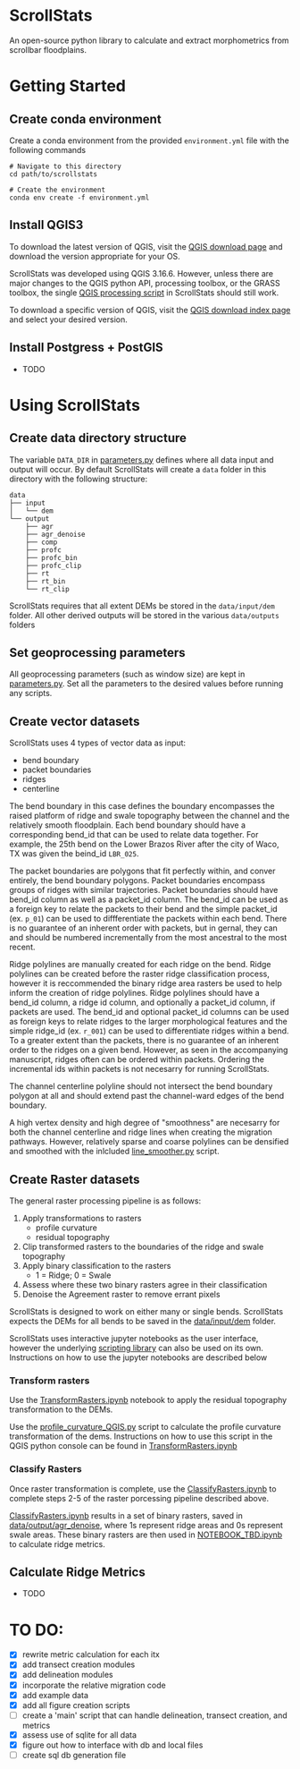 # ScrollStats

An open-source python library to calculate and extract morphometrics from scrollbar floodplains.


# Getting Started

## Create conda environment
Create a conda environment from the provided `environment.yml` file with the following commands
```shell
# Navigate to this directory
cd path/to/scrollstats

# Create the environment
conda env create -f environment.yml
```


## Install QGIS3
To download the latest version of QGIS, visit the [QGIS download page](https://www.qgis.org/en/site/forusers/download.html) and download the version appropriate for your OS. 

ScrollStats was developed using QGIS 3.16.6. However, unless there are major changes to the QGIS python API, processing toolbox, or the GRASS toolbox, the single [QGIS processing script](scrollstats/delineation/profileCurvature_QGIS.py) in ScrollStats should still work.

To download a specific version of QGIS, visit the [QGIS download index page](https://download.qgis.org/downloads/) and select your desired version.   
## Install Postgress + PostGIS 
- TODO


# Using ScrollStats
## Create data directory structure
The variable `DATA_DIR` in [parameters.py](parameters.py) defines where all data input and output will occur. By default ScrollStats will create a `data` folder in this directory with the following structure:
```
data
├── input
│   └── dem
└── output
    ├── agr
    ├── agr_denoise
    ├── comp
    ├── profc
    ├── profc_bin
    ├── profc_clip
    ├── rt
    ├── rt_bin
    └── rt_clip
```
ScrollStats requires that all extent DEMs be stored in the `data/input/dem` folder. All other derived outputs will be stored in the various `data/outputs` folders

## Set geoprocessing parameters
All geoprocessing parameters (such as window size) are kept in [parameters.py](parameters.py). Set all the parameters to the desired values before running any scripts. 

## Create vector datasets
ScrollStats uses 4 types of vector data as input:
- bend boundary
- packet boundaries
- ridges
- centerline

The bend boundary in this case defines the boundary encompasses the raised platform of ridge and swale topography between the channel and the relatively smooth floodplain. Each bend boundary should have a corresponding bend_id that can be used to relate data together. For example, the 25th bend on the Lower Brazos River after the city of Waco, TX was given the beind_id `LBR_025`.

The packet boundaries are polygons that fit perfectly within, and conver entirely, the bend boundary polygons. Packet boundaries encompass groups of ridges with similar trajectories. Packet boundaries should have bend_id column as well as a packet_id column. The bend_id can be used as a foreign key to relate the packets to their bend and the simple packet_id (ex. `p_01`) can be used to diffferentiate the packets within each bend. There is no guarantee of an inherent order with packets, but in gernal, they can and should be numbered incrementally from the most ancestral to the most recent.

Ridge polylines are manually created for each ridge on the bend. Ridge polylines can be created before the raster ridge classification process, however it is reccommended the binary ridge area rasters be used to help inform the creation of ridge polylines. Ridge polylines should have a bend_id column, a ridge id column, and optionally a packet_id column, if packets are used. The bend_id and optional packet_id columns can be used as foreign keys to relate ridges to the larger morphological features and the simple ridge_id (ex. `r_001`) can be used to differentiate ridges within a bend. To a greater extent than the packets, there is no guarantee of an inherent order to the ridges on a given bend. However, as seen in the accompanying manuscript, ridges often can be ordered within packets. Ordering the incremental ids within packets is not necesarry for running ScrollStats. 

The channel centerline polyline should not intersect the bend boundary polygon at all and should extend past the channel-ward edges of the bend boundary.

A high vertex density and high degree of "smoothness" are necesarry for both the channel centerline and ridge lines when creating the migration pathways. However, relatively sparse and coarse polylines can be densified and smoothed with the inlcluded [line_smoother.py](scrollstats/delineation/line_smoother.py) script. 

## Create Raster datasets
The general raster processing pipeline is as follows:
1. Apply transformations to rasters
    - profile curvature  
    - residual topography
2. Clip transformed rasters to the boundaries of the ridge and swale topography
3. Apply binary classification to the rasters
    - 1 = Ridge; 0 = Swale
4. Assess where these two binary rasters agree in their classification
5. Denoise the Agreement raster to remove errant pixels

ScrollStats is designed to work on either many or single bends. ScrollStats expects the DEMs for all bends to be saved in the [data/input/dem](data/input/dem) folder.

ScrollStats uses interactive jupyter notebooks as the user interface, however the underlying [scripting library](scrollstats) can also be used on its own. Instructions on how to use the jupyter notebooks are described below

### Transform rasters
Use the [TransformRasters.ipynb](TransformRasters.ipynb) notebook to apply the residual topography transformation to the DEMs.

Use the [profile_curvature_QGIS.py]() script to calculate the profile curvature transformation of the dems. Instructions on how to use this script in the QGIS python console can be found in [TransformRasters.ipynb](TransformRasters.ipynb)

### Classify Rasters
Once raster transformation is complete, use the [ClassifyRasters.ipynb](ClassifyRasters.ipynb) to complete steps 2-5 of the raster porcessing pipeline described above. 

[ClassifyRasters.ipynb](ClassifyRasters.ipynb) results in a set of binary rasters, saved in [data/output/agr_denoise](data/output/agr_denoise), where 1s represent ridge areas and 0s represent swale areas. These binary rasters are then used in [NOTEBOOK_TBD.ipynb]() to calculate ridge metrics.

## Calculate Ridge Metrics
- TODO





# TO DO:
- [x] rewrite metric calculation for each itx
- [x] add transect creation modules
- [x] add delineation modules
- [x] incorporate the relative migration code
- [x] add example data 
- [x] add all figure creation scripts
- [ ] create a 'main' script that can handle delineation, transect creation, and metrics
- [x] assess use of sqlite for all data
- [x] figure out how to interface with db and local files
- [ ] create sql db generation file

